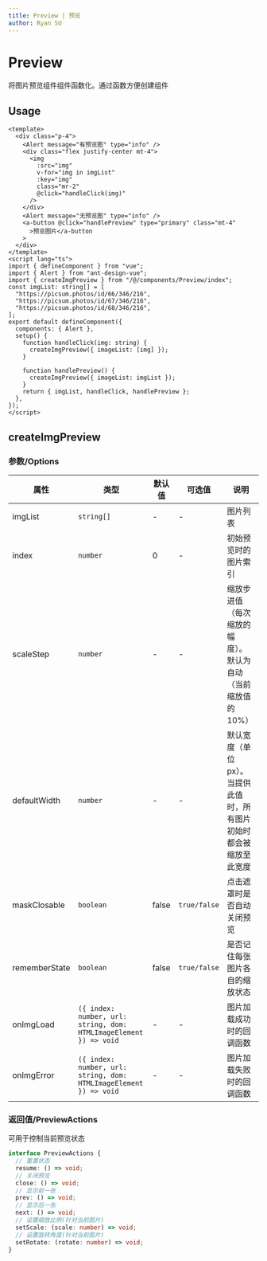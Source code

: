 ```yaml
---
title: Preview | 预览
author: Ryan SU
---
```


# Preview

将图片预览组件组件函数化。通过函数方便创建组件

## Usage

```vue
<template>
  <div class="p-4">
    <Alert message="有预览图" type="info" />
    <div class="flex justify-center mt-4">
      <img
        :src="img"
        v-for="img in imgList"
        :key="img"
        class="mr-2"
        @click="handleClick(img)"
      />
    </div>
    <Alert message="无预览图" type="info" />
    <a-button @click="handlePreview" type="primary" class="mt-4"
      >预览图片</a-button
    >
  </div>
</template>
<script lang="ts">
import { defineComponent } from "vue";
import { Alert } from "ant-design-vue";
import { createImgPreview } from "/@/components/Preview/index";
const imgList: string[] = [
  "https://picsum.photos/id/66/346/216",
  "https://picsum.photos/id/67/346/216",
  "https://picsum.photos/id/68/346/216",
];
export default defineComponent({
  components: { Alert },
  setup() {
    function handleClick(img: string) {
      createImgPreview({ imageList: [img] });
    }

    function handlePreview() {
      createImgPreview({ imageList: imgList });
    }
    return { imgList, handleClick, handlePreview };
  },
});
</script>
```

## createImgPreview

### 参数/Options

| 属性          | 类型                                                              | 默认值 | 可选值       | 说明                                                                |
| ------------- | ----------------------------------------------------------------- | ------ | ------------ | ------------------------------------------------------------------- |
| imgList       | `string[]`                                                        | -      | -            | 图片列表                                                            |
| index         | `number`                                                          | 0      | -            | 初始预览时的图片索引                                                |
| scaleStep     | `number`                                                          | -      | -            | 缩放步进值（每次缩放的幅度）。默认为自动（当前缩放值的 10%）        |
| defaultWidth  | `number`                                                          | -      | -            | 默认宽度（单位 px）。当提供此值时，所有图片初始时都会被缩放至此宽度 |
| maskClosable  | `boolean`                                                         | false  | `true/false` | 点击遮罩时是否自动关闭预览                                          |
| rememberState | `boolean`                                                         | false  | `true/false` | 是否记住每张图片各自的缩放状态                                      |
| onImgLoad     | `({ index: number, url: string, dom: HTMLImageElement }) => void` | -      | -            | 图片加载成功时的回调函数                                            |
| onImgError    | `({ index: number, url: string, dom: HTMLImageElement }) => void` | -      | -            | 图片加载失败时的回调函数                                            |

### 返回值/PreviewActions

可用于控制当前预览状态

```typescript
interface PreviewActions {
  // 重置状态
  resume: () => void;
  // 关闭预览
  close: () => void;
  // 显示前一张
  prev: () => void;
  // 显示后一张
  next: () => void;
  // 设置缩放比例(针对当前图片)
  setScale: (scale: number) => void;
  // 设置旋转角度(针对当前图片)
  setRotate: (rotate: number) => void;
}
```
